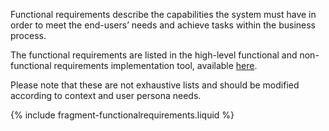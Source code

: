 
Functional requirements describe the capabilities the system must have in order to meet the end-users’ needs and achieve tasks within the business process.

The functional requirements are listed in the high-level functional and non-functional requirements implementation tool, available [here](system-requirements.html).

Please note that these are not exhaustive lists and should be modified according to context and user persona needs.

{% include fragment-functionalrequirements.liquid %}
